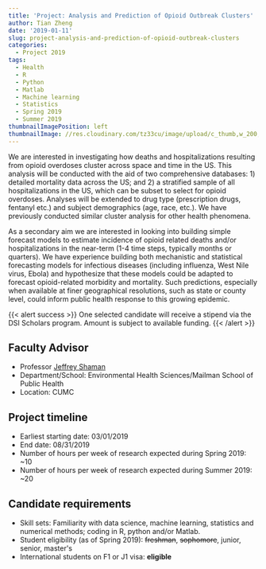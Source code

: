 ```yaml
---
title: 'Project: Analysis and Prediction of Opioid Outbreak Clusters'
author: Tian Zheng
date: '2019-01-11'
slug: project-analysis-and-prediction-of-opioid-outbreak-clusters
categories:
  - Project 2019
tags:
  - Health
  - R
  - Python
  - Matlab
  - Machine learning
  - Statistics
  - Spring 2019
  - Summer 2019
thumbnailImagePosition: left
thumbnailImage: //res.cloudinary.com/tz33cu/image/upload/c_thumb,w_200,g_face/v1547230852/DSI-scholars/drugs-154210_960_720_vyfozn.png
---
```

We are interested in investigating how deaths and hospitalizations resulting from opioid overdoses cluster across space and time in the US. This analysis will be conducted with the aid of two comprehensive databases: 1) detailed mortality data across the US; and 2) a stratified sample of all hospitalizations in the US, which can be subset to select for opioid overdoses. Analyses will be extended to drug type (prescription drugs, fentanyl etc.) and subject demographics (age, race, etc.). We have previously conducted similar cluster analysis for other health phenomena.

<!--more-->
As a secondary aim we are interested in looking into building simple forecast models to estimate incidence of opioid related deaths and/or hospitalizations in the near-term (1-4 time steps, typically months or quarters). We have experience building both mechanistic and statistical forecasting models for infectious diseases (including influenza, West Nile virus, Ebola) and hypothesize that these models could be adapted to forecast opioid-related morbidity and mortality. Such predictions, especially when available at finer geographical resolutions, such as state or county level, could inform public health response to this growing epidemic.

{{< alert success >}}
One selected candidate will receive a stipend via the DSI Scholars program. Amount is subject to available funding. 
{{< /alert >}}

## Faculty Advisor
+ Professor [Jeffrey Shaman](www.columbia.edu/~jls106)
+ Department/School: Environmental Health Sciences/Mailman School of Public Health
+ Location: CUMC

## Project timeline
+ Earliest starting date: 03/01/2019
+ End date: 08/31/2019
+ Number of hours per week of research expected during Spring 2019: ~10
+ Number of hours per week of research expected during Summer 2019: ~20

## Candidate requirements
+ Skill sets: Familiarity with data science, machine learning, statistics and numerical methods; coding in R, python and/or Matlab.
+ Student eligibility  (as of Spring 2019): ~~freshman~~, ~~sophomore~~, junior, senior, master's
+ International students on F1 or J1 visa: **eligible**